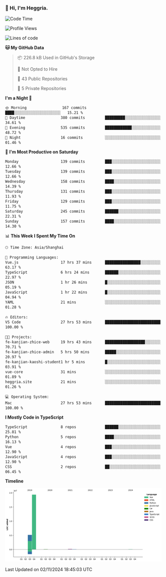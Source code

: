 ### 👋 Hi, I'm Heggria.

<!--START_SECTION:waka-->
![Code Time](http://img.shields.io/badge/Code%20Time-798%20hrs%2033%20mins-blue)

![Profile Views](http://img.shields.io/badge/Profile%20Views-1-blue)

![Lines of code](https://img.shields.io/badge/From%20Hello%20World%20I%27ve%20Written-24.8%20million%20lines%20of%20code-blue)

**🐱 My GitHub Data** 

> 📦 226.8 kB Used in GitHub's Storage 
 > 
> 🚫 Not Opted to Hire
 > 
> 📜 43 Public Repositories 
 > 
> 🔑 5 Private Repositories 
 > 
**I'm a Night 🦉** 

```text
🌞 Morning                167 commits         ████░░░░░░░░░░░░░░░░░░░░░   15.21 % 
🌆 Daytime                380 commits         █████████░░░░░░░░░░░░░░░░   34.61 % 
🌃 Evening                535 commits         ████████████░░░░░░░░░░░░░   48.72 % 
🌙 Night                  16 commits          ░░░░░░░░░░░░░░░░░░░░░░░░░   01.46 % 
```
📅 **I'm Most Productive on Saturday** 

```text
Monday                   139 commits         ███░░░░░░░░░░░░░░░░░░░░░░   12.66 % 
Tuesday                  139 commits         ███░░░░░░░░░░░░░░░░░░░░░░   12.66 % 
Wednesday                158 commits         ████░░░░░░░░░░░░░░░░░░░░░   14.39 % 
Thursday                 131 commits         ███░░░░░░░░░░░░░░░░░░░░░░   11.93 % 
Friday                   129 commits         ███░░░░░░░░░░░░░░░░░░░░░░   11.75 % 
Saturday                 245 commits         ██████░░░░░░░░░░░░░░░░░░░   22.31 % 
Sunday                   157 commits         ████░░░░░░░░░░░░░░░░░░░░░   14.30 % 
```


📊 **This Week I Spent My Time On** 

```text
🕑︎ Time Zone: Asia/Shanghai

💬 Programming Languages: 
Vue.js                   17 hrs 37 mins      ████████████████░░░░░░░░░   63.17 % 
TypeScript               6 hrs 24 mins       ██████░░░░░░░░░░░░░░░░░░░   22.97 % 
JSON                     1 hr 26 mins        █░░░░░░░░░░░░░░░░░░░░░░░░   05.19 % 
JavaScript               1 hr 22 mins        █░░░░░░░░░░░░░░░░░░░░░░░░   04.94 % 
YAML                     21 mins             ░░░░░░░░░░░░░░░░░░░░░░░░░   01.28 % 

🔥 Editors: 
VS Code                  27 hrs 53 mins      █████████████████████████   100.00 % 

🐱‍💻 Projects: 
fe-kanjian-zhice-web     19 hrs 43 mins      ██████████████████░░░░░░░   70.71 % 
fe-kanjian-zhice-admin   5 hrs 50 mins       █████░░░░░░░░░░░░░░░░░░░░   20.97 % 
fe-kanjian-kaoshi-student1 hr 5 mins         █░░░░░░░░░░░░░░░░░░░░░░░░   03.91 % 
vue-core                 31 mins             ░░░░░░░░░░░░░░░░░░░░░░░░░   01.89 % 
heggria.site             21 mins             ░░░░░░░░░░░░░░░░░░░░░░░░░   01.26 % 

💻 Operating System: 
Mac                      27 hrs 53 mins      █████████████████████████   100.00 % 
```

**I Mostly Code in TypeScript** 

```text
TypeScript               8 repos             ██████░░░░░░░░░░░░░░░░░░░   25.81 % 
Python                   5 repos             ████░░░░░░░░░░░░░░░░░░░░░   16.13 % 
Vue                      4 repos             ███░░░░░░░░░░░░░░░░░░░░░░   12.90 % 
JavaScript               4 repos             ███░░░░░░░░░░░░░░░░░░░░░░   12.90 % 
CSS                      2 repos             ██░░░░░░░░░░░░░░░░░░░░░░░   06.45 % 
```



**Timeline**

![Lines of Code chart](https://raw.githubusercontent.com/heggria/heggria/main/assets/bar_graph.png)


 Last Updated on 02/11/2024 18:45:03 UTC
<!--END_SECTION:waka-->
